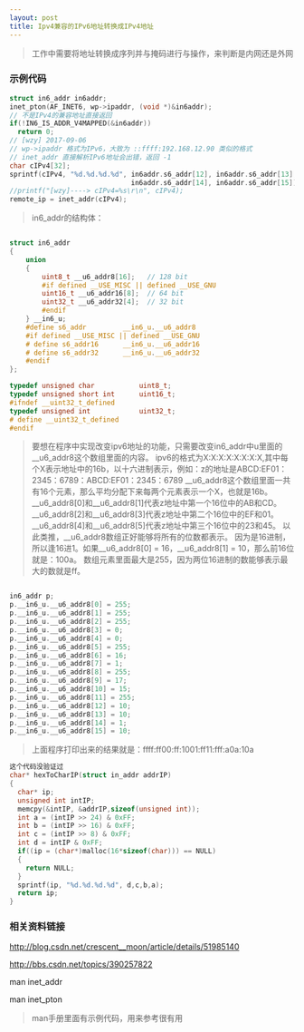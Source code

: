 ```yaml
---
layout: post
title: Ipv4兼容的IPv6地址转换成IPv4地址
---
```


> 工作中需要将地址转换成序列并与掩码进行与操作，来判断是内网还是外网

### 示例代码

```C
struct in6_addr in6addr;
inet_pton(AF_INET6, wp->ipaddr, (void *)&in6addr);
// 不是IPv4的兼容地址直接返回
if(!IN6_IS_ADDR_V4MAPPED(&in6addr))
  return 0;
// [wzy] 2017-09-06
// wp->ipaddr 格式为IPv6，大致为 ::ffff:192.168.12.90 类似的格式
// inet_addr 直接解析IPv6地址会出错，返回 -1
char cIPv4[32];
sprintf(cIPv4, "%d.%d.%d.%d", in6addr.s6_addr[12], in6addr.s6_addr[13], \
                              in6addr.s6_addr[14], in6addr.s6_addr[15]);
//printf("[wzy]----> cIPv4=%s\r\n", cIPv4);
remote_ip = inet_addr(cIPv4);  
```

> in6_addr的结构体：
```C

struct in6_addr  
{  
    union  
    {  
        uint8_t __u6_addr8[16];   // 128 bit  
        #if defined __USE_MISC || defined __USE_GNU  
        uint16_t __u6_addr16[8];  // 64 bit  
        uint32_t __u6_addr32[4];  // 32 bit  
        #endif  
    } __in6_u;  
    #define s6_addr         __in6_u.__u6_addr8  
    #if defined __USE_MISC || defined __USE_GNU  
    # define s6_addr16      __in6_u.__u6_addr16  
    # define s6_addr32      __in6_u.__u6_addr32  
    #endif  
};  

typedef unsigned char           uint8_t;    
typedef unsigned short int      uint16_t;    
#ifndef __uint32_t_defined    
typedef unsigned int            uint32_t;    
# define __uint32_t_defined    
#endif   

```

> 要想在程序中实现改变ipv6地址的功能，只需要改变in6_addr中u里面的__u6_addr8这个数组里面的内容。
ipv6的格式为X:X:X:X:X:X:X:X,其中每个X表示地址中的16b，以十六进制表示，例如：z的地址是ABCD:EF01：2345：6789：ABCD:EF01：2345：6789
__u6_addr8这个数组里面一共有16个元素，那么平均分配下来每两个元素表示一个X，也就是16b。
__u6_addr8[0]和__u6_addr8[1]代表z地址中第一个16位中的AB和CD。
__u6_addr8[2]和__u6_addr8[3]代表z地址中第二个16位中的EF和01。
__u6_addr8[4]和__u6_addr8[5]代表z地址中第三个16位中的23和45。
以此类推，__u6_addr8数组正好能够将所有的位数都表示。
因为是16进制，所以逢16进1。如果__u6_addr8[0] = 16，__u6_addr8[1] = 10，那么前16位就是：100a。
数组元素里面最大是255，因为两位16进制的数能够表示最大的数就是ff。

```C

in6_addr p;  
p.__in6_u.__u6_addr8[0] = 255;  
p.__in6_u.__u6_addr8[1] = 255;  
p.__in6_u.__u6_addr8[2] = 255;  
p.__in6_u.__u6_addr8[3] = 0;  
p.__in6_u.__u6_addr8[4] = 0;  
p.__in6_u.__u6_addr8[5] = 255;  
p.__in6_u.__u6_addr8[6] = 16;  
p.__in6_u.__u6_addr8[7] = 1;  
p.__in6_u.__u6_addr8[8] = 255;  
p.__in6_u.__u6_addr8[9] = 17;  
p.__in6_u.__u6_addr8[10] = 15;  
p.__in6_u.__u6_addr8[11] = 255;  
p.__in6_u.__u6_addr8[12] = 10;  
p.__in6_u.__u6_addr8[13] = 10;  
p.__in6_u.__u6_addr8[14] = 1;  
p.__in6_u.__u6_addr8[15] = 10;  

```
> 上面程序打印出来的结果就是：ffff:ff00:ff:1001:ff11:fff:a0a:10a

```C
这个代码没验证过
char* hexToCharIP(struct in_addr addrIP)
{ 
  char* ip;  
  unsigned int intIP;  
  memcpy(&intIP, &addrIP,sizeof(unsigned int));  
  int a = (intIP >> 24) & 0xFF;  
  int b = (intIP >> 16) & 0xFF;  
  int c = (intIP >> 8) & 0xFF;  
  int d = intIP & 0xFF;  
  if((ip = (char*)malloc(16*sizeof(char))) == NULL)  
  {  
    return NULL;  
  }  
  sprintf(ip, "%d.%d.%d.%d", d,c,b,a);  
  return ip;  
}  

```


### 相关资料链接

http://blog.csdn.net/crescent__moon/article/details/51985140

http://bbs.csdn.net/topics/390257822

man inet_addr

man inet_pton

> man手册里面有示例代码，用来参考很有用

